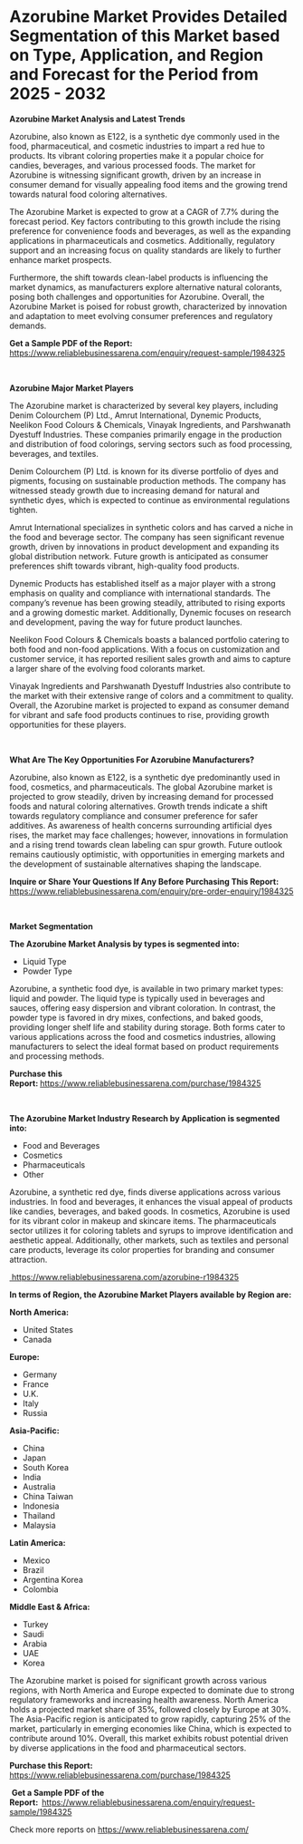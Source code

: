 <p><h1>Azorubine Market Provides Detailed Segmentation of this Market based on Type, Application, and Region and Forecast for the Period from 2025 - 2032</h1></p><p><strong>Azorubine Market Analysis and Latest Trends</strong></p>
<p><p>Azorubine, also known as E122, is a synthetic dye commonly used in the food, pharmaceutical, and cosmetic industries to impart a red hue to products. Its vibrant coloring properties make it a popular choice for candies, beverages, and various processed foods. The market for Azorubine is witnessing significant growth, driven by an increase in consumer demand for visually appealing food items and the growing trend towards natural food coloring alternatives.</p><p>The Azorubine Market is expected to grow at a CAGR of 7.7% during the forecast period. Key factors contributing to this growth include the rising preference for convenience foods and beverages, as well as the expanding applications in pharmaceuticals and cosmetics. Additionally, regulatory support and an increasing focus on quality standards are likely to further enhance market prospects. </p><p>Furthermore, the shift towards clean-label products is influencing the market dynamics, as manufacturers explore alternative natural colorants, posing both challenges and opportunities for Azorubine. Overall, the Azorubine Market is poised for robust growth, characterized by innovation and adaptation to meet evolving consumer preferences and regulatory demands.</p></p>
<p><strong>Get a Sample PDF of the Report:&nbsp;</strong> <a href="https://www.reliablebusinessarena.com/enquiry/request-sample/1984325?utm_campaign=2527&utm_medium=2&utm_source=Github&utm_content=ia&utm_term=01042025&utm_id=azorubine">https://www.reliablebusinessarena.com/enquiry/request-sample/1984325</a></p>
<p>&nbsp;</p>
<p><strong>Azorubine Major Market Players</strong></p>
<p><p>The Azorubine market is characterized by several key players, including Denim Colourchem (P) Ltd., Amrut International, Dynemic Products, Neelikon Food Colours & Chemicals, Vinayak Ingredients, and Parshwanath Dyestuff Industries. These companies primarily engage in the production and distribution of food colorings, serving sectors such as food processing, beverages, and textiles.</p><p>Denim Colourchem (P) Ltd. is known for its diverse portfolio of dyes and pigments, focusing on sustainable production methods. The company has witnessed steady growth due to increasing demand for natural and synthetic dyes, which is expected to continue as environmental regulations tighten.</p><p>Amrut International specializes in synthetic colors and has carved a niche in the food and beverage sector. The company has seen significant revenue growth, driven by innovations in product development and expanding its global distribution network. Future growth is anticipated as consumer preferences shift towards vibrant, high-quality food products.</p><p>Dynemic Products has established itself as a major player with a strong emphasis on quality and compliance with international standards. The company’s revenue has been growing steadily, attributed to rising exports and a growing domestic market. Additionally, Dynemic focuses on research and development, paving the way for future product launches.</p><p>Neelikon Food Colours & Chemicals boasts a balanced portfolio catering to both food and non-food applications. With a focus on customization and customer service, it has reported resilient sales growth and aims to capture a larger share of the evolving food colorants market.</p><p>Vinayak Ingredients and Parshwanath Dyestuff Industries also contribute to the market with their extensive range of colors and a commitment to quality. Overall, the Azorubine market is projected to expand as consumer demand for vibrant and safe food products continues to rise, providing growth opportunities for these players.</p></p>
<p>&nbsp;</p>
<p><strong>What Are The Key Opportunities For Azorubine Manufacturers?</strong></p>
<p><p>Azorubine, also known as E122, is a synthetic dye predominantly used in food, cosmetics, and pharmaceuticals. The global Azorubine market is projected to grow steadily, driven by increasing demand for processed foods and natural coloring alternatives. Growth trends indicate a shift towards regulatory compliance and consumer preference for safer additives. As awareness of health concerns surrounding artificial dyes rises, the market may face challenges; however, innovations in formulation and a rising trend towards clean labeling can spur growth. Future outlook remains cautiously optimistic, with opportunities in emerging markets and the development of sustainable alternatives shaping the landscape.</p></p>
<p><strong>Inquire or Share Your Questions If Any Before Purchasing This Report:</strong> <a href="https://www.reliablebusinessarena.com/enquiry/pre-order-enquiry/1984325?utm_campaign=2527&utm_medium=2&utm_source=Github&utm_content=ia&utm_term=01042025&utm_id=azorubine">https://www.reliablebusinessarena.com/enquiry/pre-order-enquiry/1984325</a></p>
<p>&nbsp;</p>
<p><strong>Market Segmentation</strong></p>
<p><strong>The Azorubine Market Analysis by types is segmented into:</strong></p>
<p><ul><li>Liquid Type</li><li>Powder Type</li></ul></p>
<p><p>Azorubine, a synthetic food dye, is available in two primary market types: liquid and powder. The liquid type is typically used in beverages and sauces, offering easy dispersion and vibrant coloration. In contrast, the powder type is favored in dry mixes, confections, and baked goods, providing longer shelf life and stability during storage. Both forms cater to various applications across the food and cosmetics industries, allowing manufacturers to select the ideal format based on product requirements and processing methods.</p></p>
<p><strong>Purchase this Report:&nbsp;</strong><a href="https://www.reliablebusinessarena.com/purchase/1984325?utm_campaign=2527&utm_medium=2&utm_source=Github&utm_content=ia&utm_term=01042025&utm_id=azorubine">https://www.reliablebusinessarena.com/purchase/1984325</a></p>
<p>&nbsp;</p>
<p><strong>The Azorubine Market Industry Research by Application is segmented into:</strong></p>
<p><ul><li>Food and Beverages</li><li>Cosmetics</li><li>Pharmaceuticals</li><li>Other</li></ul></p>
<p><p>Azorubine, a synthetic red dye, finds diverse applications across various industries. In food and beverages, it enhances the visual appeal of products like candies, beverages, and baked goods. In cosmetics, Azorubine is used for its vibrant color in makeup and skincare items. The pharmaceuticals sector utilizes it for coloring tablets and syrups to improve identification and aesthetic appeal. Additionally, other markets, such as textiles and personal care products, leverage its color properties for branding and consumer attraction.</p></p>
<p><a href="https://www.reliablebusinessarena.com/azorubine-r1984325?utm_campaign=2527&utm_medium=2&utm_source=Github&utm_content=ia&utm_term=01042025&utm_id=azorubine">&nbsp;https://www.reliablebusinessarena.com/azorubine-r1984325</a></p>
<p><strong>In terms of Region, the Azorubine Market Players available by Region are:</strong></p>
<p>
    <p> <strong> North America: </strong>
        <ul>
            <li>United States</li>
            <li>Canada</li>
        </ul>
        </p> 
    <p> <strong> Europe: </strong>
        <ul>
            <li>Germany</li>
            <li>France</li>
            <li>U.K.</li>
            <li>Italy</li>
            <li>Russia</li>
        </ul>
        </p> 
    <p> <strong> Asia-Pacific: </strong>
        <ul>
            <li>China</li>
            <li>Japan</li>
            <li>South Korea</li>
            <li>India</li>
            <li>Australia</li>
            <li>China Taiwan</li>
            <li>Indonesia</li>
            <li>Thailand</li>
            <li>Malaysia</li>
        </ul>
        </p> 
    <p> <strong> Latin America: </strong>
        <ul>
            <li>Mexico</li>
            <li>Brazil</li>
            <li>Argentina Korea</li>
            <li>Colombia</li>
        </ul>
        </p> 
    <p> <strong> Middle East & Africa: </strong>
        <ul>
            <li>Turkey</li>
            <li>Saudi</li>
            <li>Arabia</li>
            <li>UAE</li>
            <li>Korea</li>
        </ul>
    </p>
    </p>
<p><p>The Azorubine market is poised for significant growth across various regions, with North America and Europe expected to dominate due to strong regulatory frameworks and increasing health awareness. North America holds a projected market share of 35%, followed closely by Europe at 30%. The Asia-Pacific region is anticipated to grow rapidly, capturing 25% of the market, particularly in emerging economies like China, which is expected to contribute around 10%. Overall, this market exhibits robust potential driven by diverse applications in the food and pharmaceutical sectors.</p></p>
<p><strong>Purchase this Report: </strong><a href="https://www.reliablebusinessarena.com/purchase/1984325?utm_campaign=2527&utm_medium=2&utm_source=Github&utm_content=ia&utm_term=01042025&utm_id=azorubine">https://www.reliablebusinessarena.com/purchase/1984325</a></p>
<p>&nbsp;<strong>Get a Sample PDF of the Report:&nbsp;&nbsp;</strong><a href="https://www.reliablebusinessarena.com/enquiry/request-sample/1984325?utm_campaign=2527&utm_medium=2&utm_source=Github&utm_content=ia&utm_term=01042025&utm_id=azorubine">https://www.reliablebusinessarena.com/enquiry/request-sample/1984325</a></p>
<p><strong></strong></p>
<p>Check more reports on <a href="https://www.reliablebusinessarena.com/?utm_campaign=2527&utm_medium=2&utm_source=Github&utm_content=ia&utm_term=01042025&utm_id=azorubine">https://www.reliablebusinessarena.com/</a></p>